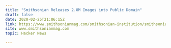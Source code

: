 ```yaml
---
title: "Smithsonian Releases 2.8M Images into Public Domain"
draft: false
date: 2020-02-25T21:06:15Z
link: https://www.smithsonianmag.com/smithsonian-institution/smithsonian-releases-28-million-images-public-domain-180974263/?utm_medium=RSS&utm_source=hune
site: www.smithsonianmag.com
topic: Hacker News  

---
```

